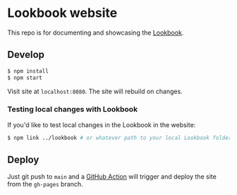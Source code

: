 # Lookbook website

This repo is for documenting and showcasing the [Lookbook](https://github.com/lookback/lookbook).

## Develop

```bash
$ npm install
$ npm start
```

Visit site at `localhost:8080`. The site will rebuild on changes.

### Testing local changes with Lookbook

If you'd like to test local changes in the Lookbook in the website:

```bash
$ npm link ../lookbook # or whatever path to your local Lookbook folder
```

## Deploy

Just git push to `main` and a [GitHub Action](https://github.com/lookback/lookbook-website/actions) will trigger and deploy the site from the `gh-pages` branch.
